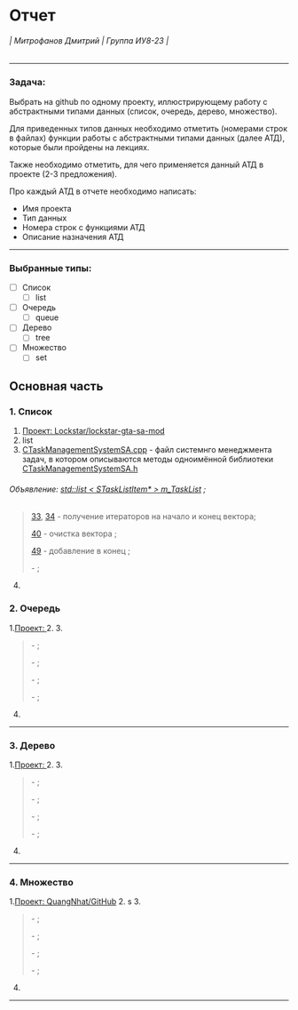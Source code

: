 Отчет 
======
###### | Митрофанов Дмитрий | Группа ИУ8-23 | 
***
### Задача:
Выбрать на github по одному проекту, иллюстрирующему работу с абстрактными типами данных (список, очередь, дерево, множество).

Для приведенных типов данных необходимо отметить (номерами строк в файлах) функции работы с абстрактными типами данных (далее АТД), которые были пройдены на лекциях.

Также необходимо отметить, для чего применяется данный АТД в проекте (2-3 предложения).

Про каждый АТД в отчете необходимо написать:
   * Имя проекта
   * Тип данных
   * Номера строк с функциями АТД
   * Описание назначения АТД
---
### Выбранные типы:
- [ ] Список
  - [ ] list
- [ ] Очередь
  - [ ] queue
- [ ] Дерево
  - [ ] tree
- [ ] Множество
  - [ ] set
  
## Основная часть
### 1. Список
1. [Проект: Lockstar/lockstar-gta-sa-mod](https://github.com/Lockstar/lockstar-gta-sa-mod)
2. list
3. [CTaskManagementSystemSA.cpp](https://github.com/Lockstar/lockstar-gta-sa-mod/blob/eb73e1b2dcb3366d5008f21275e98ca921b258e3/src/game_sa/CTaskManagementSystemSA.cpp) - файл системнго менеджмента задач, в котором описываются методы одноимённой библиотеки [CTaskManagementSystemSA.h](https://github.com/Lockstar/lockstar-gta-sa-mod/blob/eb73e1b2dcb3366d5008f21275e98ca921b258e3/src/game_sa/CTaskManagementSystemSA.h)
###### Объявление:  [std::list < STaskListItem* >     m_TaskList](https://github.com/Lockstar/lockstar-gta-sa-mod/blob/eb73e1b2dcb3366d5008f21275e98ca921b258e3/src/game_sa/CTaskManagementSystemSA.h#L47) ;
   >
   > [33](https://github.com/Lockstar/lockstar-gta-sa-mod/blob/eb73e1b2dcb3366d5008f21275e98ca921b258e3/src/game_sa/CTaskManagementSystemSA.cpp#L33), [34](https://github.com/Lockstar/lockstar-gta-sa-mod/blob/eb73e1b2dcb3366d5008f21275e98ca921b258e3/src/game_sa/CTaskManagementSystemSA.cpp#L34) - получение итераторов на начало и конец вектора;
   >
   > [40](https://github.com/Lockstar/lockstar-gta-sa-mod/blob/eb73e1b2dcb3366d5008f21275e98ca921b258e3/src/game_sa/CTaskManagementSystemSA.cpp#L40) - очистка вектора ;
   >
   > [49](https://github.com/Lockstar/lockstar-gta-sa-mod/blob/eb73e1b2dcb3366d5008f21275e98ca921b258e3/src/game_sa/CTaskManagementSystemSA.cpp#L49) - добавление в конец ;
   >
   > []() - ;
   > 
4. 
### 2. Очередь
1.[Проект: ]()
2. 
3. 
   > 
   > []() - ;
   >
   > []() - ;
   >
   > []() - ;
   >
   > []() - ;
   > 
4.
---
### 3. Дерево
1.[Проект: ]()
2. 
3. 
   > 
   > []() - ;
   >
   > []() - ;
   >
   > []() - ;
   >
   > []() - ;
   > 
4.
---
### 4. Множество
1.[Проект: QuangNhat/GitHub](https://github.com/QuangNhat/GitHub)
2. s
3. 
   > 
   > []() - ;
   >
   > []() - ;
   >
   > []() - ;
   >
   > []() - ;
   > 
4.
---
